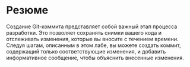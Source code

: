 # Резюме

Создание Git-коммита представляет собой важный этап процесса разработки. Это позволяет сохранять снимки вашего кода и отслеживать изменения, которые вы вносите с течением времени. Следуя шагам, описанным в этом лабе, вы можете создать коммит, содержащий только соответствующие изменения, и добавить информативное сообщение, чтобы объяснить внесенные изменения.
